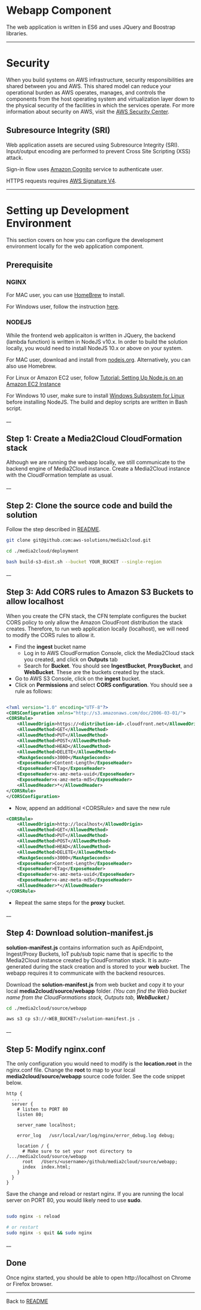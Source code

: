 # Webapp Component

The web application is written in ES6 and uses JQuery and Boostrap libraries.

___

# Security

When you build systems on AWS infrastructure, security responsibilities are shared between you and AWS. This shared model can reduce your operational burden as AWS operates, manages, and controls the components from the host operating system and virtualization layer down to the physical security of the facilities in which the services operate. For more information about security on AWS, visit the [AWS Security Center](https://aws.amazon.com/security).

## Subresource Integrity (SRI)
Web application assets are secured using Subresource Integrity (SRI). Input/output encoding are performed to prevent Cross Site Scripting (XSS) attack.

Sign-in flow uses [Amazon Cognito](https://aws.amazon.com/cognito/) service to authenticate user.

HTTPS requests requires [AWS Signature V4](https://docs.aws.amazon.com/general/latest/gr/signature-version-4.html).

___

# Setting up Development Environment

This section covers on how you can configure the development environment locally for the web application component.

## Prerequisite

### NGINX

For MAC user, you can use [HomeBrew](https://www.sylvaindurand.org/setting-up-a-nginx-web-server-on-macos/) to install.

For Windows user, follow the instruction [here](http://nginx.org/en/docs/windows.html).


### NODEJS

While the frontend web applicaiton is written in JQuery, the backend (lambda function) is written in NodeJS v10.x. In order to build the solution locally, you would need to install NodeJS 10.x or above on your system.

For MAC user, download and install from [nodejs.org](https://nodejs.org/en/download/). Alternatively, you can also use Homebrew.

For Linux or Amazon EC2 user, follow [Tutorial: Setting Up Node.js on an Amazon EC2 Instance](https://docs.aws.amazon.com/sdk-for-javascript/v2/developer-guide/setting-up-node-on-ec2-instance.html)

For Windows 10 user, make sure to install [Windows Subsystem for Linux](https://docs.microsoft.com/en-us/windows/wsl/install-win10) before installing NodeJS. The build and deploy scripts are written in Bash script.

__

## Step 1: Create a Media2Cloud CloudFormation stack

Although we are running the webapp locally, we still communicate to the backend engine of Media2Cloud instance. Create a Media2Cloud instance with the CloudFormation template as usual.

__

## Step 2: Clone the source code and build the solution

Follow the step described in [README](../../README.md).

```bash
git clone git@github.com:aws-solutions/media2cloud.git

cd ./media2cloud/deployment

bash build-s3-dist.sh --bucket YOUR_BUCKET --single-region

```
__

## Step 3: Add CORS rules to Amazon S3 Buckets to allow localhost

When you create the CFN stack, the CFN template configures the bucket CORS policy to only allow the Amazon CloudFront distribution the stack creates. Therefore, to run web application locally (localhost), we will need to modify the CORS rules to allow it.

* Find the **ingest** bucket name
  * Log in to AWS CloudFormation Console, click the Media2Cloud stack you created, and click on **Outputs** tab
  * Search for **Bucket**. You should see **IngestBucket**, **ProxyBucket**, and **WebBucket**. These are the buckets created by the stack.
* Go to AWS S3 Console, click on the **ingest** bucket.
* Click on **Permissions** and select **CORS configuration**. You should see a rule as follows:

```xml

<?xml version="1.0" encoding="UTF-8"?>
<CORSConfiguration xmlns="http://s3.amazonaws.com/doc/2006-03-01/">
<CORSRule>
    <AllowedOrigin>https://<distribution-id>.cloudfront.net</AllowedOrigin>
    <AllowedMethod>GET</AllowedMethod>
    <AllowedMethod>PUT</AllowedMethod>
    <AllowedMethod>POST</AllowedMethod>
    <AllowedMethod>HEAD</AllowedMethod>
    <AllowedMethod>DELETE</AllowedMethod>
    <MaxAgeSeconds>3000</MaxAgeSeconds>
    <ExposeHeader>Content-Length</ExposeHeader>
    <ExposeHeader>ETag</ExposeHeader>
    <ExposeHeader>x-amz-meta-uuid</ExposeHeader>
    <ExposeHeader>x-amz-meta-md5</ExposeHeader>
    <AllowedHeader>*</AllowedHeader>
</CORSRule>
</CORSConfiguration>

```

* Now, append an additional \<CORSRule\> and save the new rule

```xml
<CORSRule>
    <AllowedOrigin>http://localhost</AllowedOrigin>
    <AllowedMethod>GET</AllowedMethod>
    <AllowedMethod>PUT</AllowedMethod>
    <AllowedMethod>POST</AllowedMethod>
    <AllowedMethod>HEAD</AllowedMethod>
    <AllowedMethod>DELETE</AllowedMethod>
    <MaxAgeSeconds>3000</MaxAgeSeconds>
    <ExposeHeader>Content-Length</ExposeHeader>
    <ExposeHeader>ETag</ExposeHeader>
    <ExposeHeader>x-amz-meta-uuid</ExposeHeader>
    <ExposeHeader>x-amz-meta-md5</ExposeHeader>
    <AllowedHeader>*</AllowedHeader>
</CORSRule>

```

* Repeat the same steps for the **proxy** bucket.

__

## Step 4: Download solution-manifest.js

**solution-manifest.js** contains information such as ApiEndpoint, Ingest/Proxy Buckets, IoT pub/sub topic name that is specific to the Media2Cloud instance created by CloudFormation stack. It is auto-generated during the stack creation and is stored to your **web** bucket. The webapp requires it to communicate with the backend resources.

Download the **solution-manifest.js** from web bucket and copy it to your local **media2cloud/source/webapp** folder. _(You can find the Web bucket name from the CloudFormations stack,  Outputs tab, **WebBucket**.)_

```bash
cd ./media2cloud/source/webapp

aws s3 cp s3://<WEB_BUCKET>/solution-manifest.js .

```

__

## Step 5: Modify nginx.conf

The only configuration you would need to modify is the **location.root** in the nginx.conf file. Change the **root** to map to your local **media2cloud/source/webapp** source code folder. See the code snippet below.

```nginx
http {
  ...
  server {
    # listen to PORT 80
    listen 80;

    server_name localhost;

    error_log   /usr/local/var/log/nginx/error_debug.log debug;

    location / {
      # Make sure to set your root directory to /.../media2cloud/source/webapp
      root   /Users/<username>/github/media2cloud/source/webapp;
      index  index.html;
    }
  }
}

```

Save the change and reload or restart nginx.
If you are running the local server on PORT 80, you would likely need to use **sudo**.

```bash

sudo nginx -s reload

# or restart
sudo nginx -s quit && sudo nginx

```

__

## Done

Once nginx started, you should be able to open http://localhost on Chrome or Firefox browser.


___

Back to [README](../../README.md)

